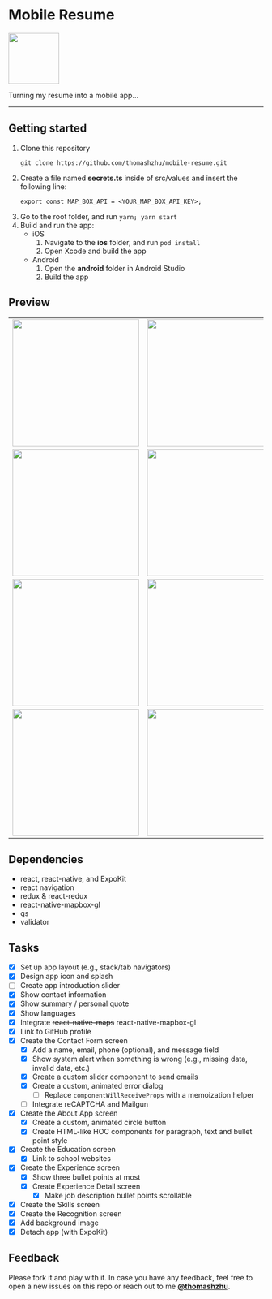 # Mobile Resume
<img width="100" src="https://github.com/thomashzhu/mobile-resume/raw/master/assets/icon.png">

Turning my resume into a mobile app...

<hr />

## Getting started
1. Clone this repository
   ```
   git clone https://github.com/thomashzhu/mobile-resume.git
   ```
2. Create a file named **secrets.ts** inside of src/values and insert the following line:
   ```
   export const MAP_BOX_API = <YOUR_MAP_BOX_API_KEY>;
   ```
3. Go to the root folder, and run `yarn; yarn start`
4. Build and run the app:
    - iOS
      1. Navigate to the **ios** folder, and run `pod install`
      2. Open Xcode and build the app
    - Android
      1. Open the **android** folder in Android Studio
      2. Build the app

## Preview
||||
|:-------------------------:|:-------------------------:|:-------------------------:|
|<img width="250" src="https://github.com/thomashzhu/mobile-resume/raw/master/assets/screenshots/00.PNG">|<img width="250" src="https://github.com/thomashzhu/mobile-resume/raw/master/assets/screenshots/01-01.PNG">|<img width="250" src="https://github.com/thomashzhu/mobile-resume/raw/master/assets/screenshots/01-02.PNG">|
|<img width="250" src="https://github.com/thomashzhu/mobile-resume/raw/master/assets/screenshots/01-03.PNG">|<img width="250" src="https://github.com/thomashzhu/mobile-resume/raw/master/assets/screenshots/01-04.PNG">|<img width="250" src="https://github.com/thomashzhu/mobile-resume/raw/master/assets/screenshots/01-05.PNG">|
|<img width="250" src="https://github.com/thomashzhu/mobile-resume/raw/master/assets/screenshots/02.PNG">|<img width="250" src="https://github.com/thomashzhu/mobile-resume/raw/master/assets/screenshots/03-01.PNG">|<img width="250" src="https://github.com/thomashzhu/mobile-resume/raw/master/assets/screenshots/03-02.PNG">|
|<img width="250" src="https://github.com/thomashzhu/mobile-resume/raw/master/assets/screenshots/04.PNG">|<img width="250" src="https://github.com/thomashzhu/mobile-resume/raw/master/assets/screenshots/05.PNG">||

## Dependencies
- react, react-native, and ExpoKit
- react navigation
- redux & react-redux
- react-native-mapbox-gl
- qs
- validator

## Tasks
- [x] Set up app layout (e.g., stack/tab navigators)
- [x] Design app icon and splash
- [ ] Create app introduction slider
- [x] Show contact information
- [x] Show summary / personal quote
- [x] Show languages
- [x] Integrate ~~react-native-maps~~ react-native-mapbox-gl
- [x] Link to GitHub profile
- [x] Create the Contact Form screen
  - [x] Add a name, email, phone (optional), and message field
  - [x] Show system alert when something is wrong (e.g., missing data, invalid data, etc.)
  - [x] Create a custom slider component to send emails
  - [x] Create a custom, animated error dialog
    - [ ] Replace `componentWillReceiveProps` with a memoization helper
  - [ ] Integrate reCAPTCHA and Mailgun
- [x] Create the About App screen
  - [x] Create a custom, animated circle button
  - [x] Create HTML-like HOC components for paragraph, text and bullet point style
- [x] Create the Education screen
  - [x] Link to school websites
- [x] Create the Experience screen
  - [x] Show three bullet points at most
  - [x] Create Experience Detail screen
    - [x] Make job description bullet points scrollable
- [x] Create the Skills screen
- [x] Create the Recognition screen
- [x] Add background image
- [x] Detach app (with ExpoKit)

## Feedback

Please fork it and play with it. In case you have any feedback, feel free to open a new issues on this repo or reach out to me [**@thomashzhu**](https://github.com/thomashzhu).
